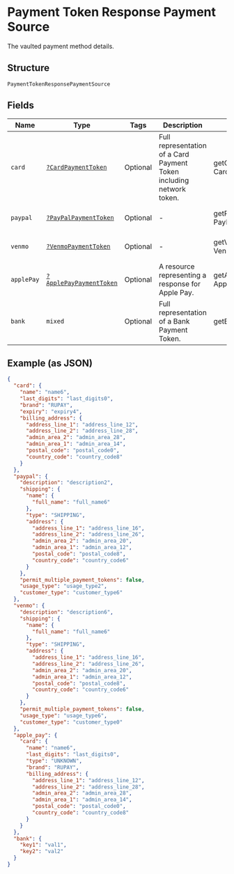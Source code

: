 
# Payment Token Response Payment Source

The vaulted payment method details.

## Structure

`PaymentTokenResponsePaymentSource`

## Fields

| Name | Type | Tags | Description | Getter | Setter |
|  --- | --- | --- | --- | --- | --- |
| `card` | [`?CardPaymentToken`](../../doc/models/card-payment-token.md) | Optional | Full representation of a Card Payment Token including network token. | getCard(): ?CardPaymentToken | setCard(?CardPaymentToken card): void |
| `paypal` | [`?PayPalPaymentToken`](../../doc/models/pay-pal-payment-token.md) | Optional | - | getPaypal(): ?PayPalPaymentToken | setPaypal(?PayPalPaymentToken paypal): void |
| `venmo` | [`?VenmoPaymentToken`](../../doc/models/venmo-payment-token.md) | Optional | - | getVenmo(): ?VenmoPaymentToken | setVenmo(?VenmoPaymentToken venmo): void |
| `applePay` | [`?ApplePayPaymentToken`](../../doc/models/apple-pay-payment-token.md) | Optional | A resource representing a response for Apple Pay. | getApplePay(): ?ApplePayPaymentToken | setApplePay(?ApplePayPaymentToken applePay): void |
| `bank` | `mixed` | Optional | Full representation of a Bank Payment Token. | getBank(): | setBank( bank): void |

## Example (as JSON)

```json
{
  "card": {
    "name": "name6",
    "last_digits": "last_digits0",
    "brand": "RUPAY",
    "expiry": "expiry4",
    "billing_address": {
      "address_line_1": "address_line_12",
      "address_line_2": "address_line_28",
      "admin_area_2": "admin_area_28",
      "admin_area_1": "admin_area_14",
      "postal_code": "postal_code0",
      "country_code": "country_code8"
    }
  },
  "paypal": {
    "description": "description2",
    "shipping": {
      "name": {
        "full_name": "full_name6"
      },
      "type": "SHIPPING",
      "address": {
        "address_line_1": "address_line_16",
        "address_line_2": "address_line_26",
        "admin_area_2": "admin_area_20",
        "admin_area_1": "admin_area_12",
        "postal_code": "postal_code8",
        "country_code": "country_code6"
      }
    },
    "permit_multiple_payment_tokens": false,
    "usage_type": "usage_type2",
    "customer_type": "customer_type6"
  },
  "venmo": {
    "description": "description6",
    "shipping": {
      "name": {
        "full_name": "full_name6"
      },
      "type": "SHIPPING",
      "address": {
        "address_line_1": "address_line_16",
        "address_line_2": "address_line_26",
        "admin_area_2": "admin_area_20",
        "admin_area_1": "admin_area_12",
        "postal_code": "postal_code8",
        "country_code": "country_code6"
      }
    },
    "permit_multiple_payment_tokens": false,
    "usage_type": "usage_type6",
    "customer_type": "customer_type0"
  },
  "apple_pay": {
    "card": {
      "name": "name6",
      "last_digits": "last_digits0",
      "type": "UNKNOWN",
      "brand": "RUPAY",
      "billing_address": {
        "address_line_1": "address_line_12",
        "address_line_2": "address_line_28",
        "admin_area_2": "admin_area_28",
        "admin_area_1": "admin_area_14",
        "postal_code": "postal_code0",
        "country_code": "country_code8"
      }
    }
  },
  "bank": {
    "key1": "val1",
    "key2": "val2"
  }
}
```

